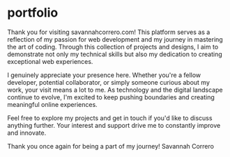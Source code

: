 # portfolio

Thank you for visiting savannahcorrero.com! This platform serves as a reflection of my passion for web development and my journey in mastering the art of coding. Through this collection of projects and designs, I aim to demonstrate not only my technical skills but also my dedication to creating exceptional web experiences.

I genuinely appreciate your presence here. Whether you're a fellow developer, potential collaborator, or simply someone curious about my work, your visit means a lot to me. As technology and the digital landscape continue to evolve, I'm excited to keep pushing boundaries and creating meaningful online experiences.

Feel free to explore my projects and get in touch if you'd like to discuss anything further. Your interest and support drive me to constantly improve and innovate.

Thank you once again for being a part of my journey!
Savannah Correro
